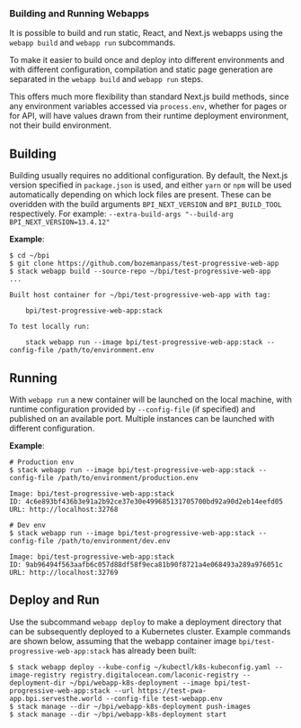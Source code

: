 ### Building and Running Webapps

It is possible to build and run static, React, and Next.js webapps using the `webapp build` and `webapp run` subcommands.

To make it easier to build once and deploy into different environments and with different configuration,
compilation and static page generation are separated in the `webapp build` and `webapp run` steps.

This offers much more flexibility than standard Next.js build methods, since any environment variables accessed
via `process.env`, whether for pages or for API, will have values drawn from their runtime deployment environment,
not their build environment. 

## Building

Building usually requires no additional configuration.  By default, the Next.js version specified in `package.json`
is used, and either `yarn` or `npm` will be used automatically depending on which lock files are present.  These
can be overidden with the build arguments `BPI_NEXT_VERSION` and `BPI_BUILD_TOOL` respectively.  For example: `--extra-build-args "--build-arg BPI_NEXT_VERSION=13.4.12"`

**Example**:
```
$ cd ~/bpi
$ git clone https://github.com/bozemanpass/test-progressive-web-app
$ stack webapp build --source-repo ~/bpi/test-progressive-web-app
...

Built host container for ~/bpi/test-progressive-web-app with tag:

    bpi/test-progressive-web-app:stack

To test locally run:

    stack webapp run --image bpi/test-progressive-web-app:stack --config-file /path/to/environment.env

```

## Running

With `webapp run` a new container will be launched on the local machine, with runtime configuration provided by `--config-file` (if specified) and published on an available port.  Multiple instances can be launched with different configuration.

**Example**:
```
# Production env
$ stack webapp run --image bpi/test-progressive-web-app:stack --config-file /path/to/environment/production.env

Image: bpi/test-progressive-web-app:stack
ID: 4c6e893bf436b3e91a2b92ce37e30e499685131705700bd92a90d2eb14eefd05
URL: http://localhost:32768

# Dev env
$ stack webapp run --image bpi/test-progressive-web-app:stack --config-file /path/to/environment/dev.env

Image: bpi/test-progressive-web-app:stack
ID: 9ab96494f563aafb6c057d88df58f9eca81b90f8721a4e068493a289a976051c
URL: http://localhost:32769
```

## Deploy and Run

Use the subcommand `webapp deploy` to make a deployment directory that can be subsequently deployed to a Kubernetes cluster.
Example commands are shown below, assuming that the webapp container image `bpi/test-progressive-web-app:stack` has already been built:
```
$ stack webapp deploy --kube-config ~/kubectl/k8s-kubeconfig.yaml --image-registry registry.digitalocean.com/laconic-registry --deployment-dir ~/bpi/webapp-k8s-deployment --image bpi/test-progressive-web-app:stack --url https://test-pwa-app.bpi.servesthe.world --config-file test-webapp.env
$ stack manage --dir ~/bpi/webapp-k8s-deployment push-images
$ stack manage --dir ~/bpi/webapp-k8s-deployment start
```
